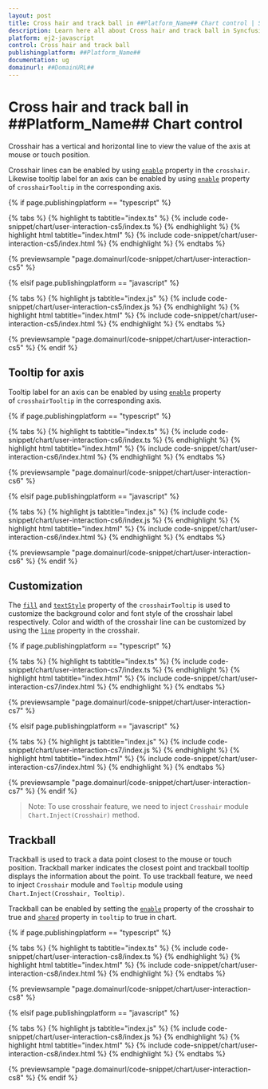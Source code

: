 ```yaml
---
layout: post
title: Cross hair and track ball in ##Platform_Name## Chart control | Syncfusion
description: Learn here all about Cross hair and track ball in Syncfusion ##Platform_Name## Chart control of Syncfusion Essential JS 2 and more.
platform: ej2-javascript
control: Cross hair and track ball 
publishingplatform: ##Platform_Name##
documentation: ug
domainurl: ##DomainURL##
---
```


# Cross hair and track ball in ##Platform_Name## Chart control

Crosshair has a vertical and horizontal line to view the value of the axis at mouse or touch position.

Crosshair lines can be enabled by using [`enable`](../api/chart/crosshairTooltip/#enable-boolean) property in the `crosshair`. Likewise tooltip label for an axis can be enabled by using [`enable`](../api/chart/crosshairTooltipModel/#enable-boolean) property of `crosshairTooltip` in the corresponding axis.

{% if page.publishingplatform == "typescript" %}

 {% tabs %}
{% highlight ts tabtitle="index.ts" %}
{% include code-snippet/chart/user-interaction-cs5/index.ts %}
{% endhighlight %}
{% highlight html tabtitle="index.html" %}
{% include code-snippet/chart/user-interaction-cs5/index.html %}
{% endhighlight %}
{% endtabs %}
        
{% previewsample "page.domainurl/code-snippet/chart/user-interaction-cs5" %}

{% elsif page.publishingplatform == "javascript" %}

{% tabs %}
{% highlight js tabtitle="index.js" %}
{% include code-snippet/chart/user-interaction-cs5/index.js %}
{% endhighlight %}
{% highlight html tabtitle="index.html" %}
{% include code-snippet/chart/user-interaction-cs5/index.html %}
{% endhighlight %}
{% endtabs %}

{% previewsample "page.domainurl/code-snippet/chart/user-interaction-cs5" %}
{% endif %}

## Tooltip for axis

Tooltip label for an axis can be enabled by using [`enable`](../api/chart/crosshairTooltipModel/#enable-boolean) property of `crosshairTooltip` in the corresponding axis.

{% if page.publishingplatform == "typescript" %}

 {% tabs %}
{% highlight ts tabtitle="index.ts" %}
{% include code-snippet/chart/user-interaction-cs6/index.ts %}
{% endhighlight %}
{% highlight html tabtitle="index.html" %}
{% include code-snippet/chart/user-interaction-cs6/index.html %}
{% endhighlight %}
{% endtabs %}
        
{% previewsample "page.domainurl/code-snippet/chart/user-interaction-cs6" %}

{% elsif page.publishingplatform == "javascript" %}

{% tabs %}
{% highlight js tabtitle="index.js" %}
{% include code-snippet/chart/user-interaction-cs6/index.js %}
{% endhighlight %}
{% highlight html tabtitle="index.html" %}
{% include code-snippet/chart/user-interaction-cs6/index.html %}
{% endhighlight %}
{% endtabs %}

{% previewsample "page.domainurl/code-snippet/chart/user-interaction-cs6" %}
{% endif %}

## Customization

The [`fill`](../api/chart/crosshairTooltip/#fill-string) and [`textStyle`](../api/chart/crosshairTooltip/#textstyle-fontmodel) property of the `crosshairTooltip` is used to customize the background color and font style of the crosshair label respectively. Color and width of the crosshair line can be customized by using the [`line`](../api/chart/crosshairSettingsModel/#line-bordermodel) property in the crosshair.

{% if page.publishingplatform == "typescript" %}

 {% tabs %}
{% highlight ts tabtitle="index.ts" %}
{% include code-snippet/chart/user-interaction-cs7/index.ts %}
{% endhighlight %}
{% highlight html tabtitle="index.html" %}
{% include code-snippet/chart/user-interaction-cs7/index.html %}
{% endhighlight %}
{% endtabs %}
        
{% previewsample "page.domainurl/code-snippet/chart/user-interaction-cs7" %}

{% elsif page.publishingplatform == "javascript" %}

{% tabs %}
{% highlight js tabtitle="index.js" %}
{% include code-snippet/chart/user-interaction-cs7/index.js %}
{% endhighlight %}
{% highlight html tabtitle="index.html" %}
{% include code-snippet/chart/user-interaction-cs7/index.html %}
{% endhighlight %}
{% endtabs %}

{% previewsample "page.domainurl/code-snippet/chart/user-interaction-cs7" %}
{% endif %}

>Note: To use crosshair feature, we need to inject `Crosshair` module `Chart.Inject(Crosshair)` method.

## Trackball

Trackball is used to track a data point closest to the mouse or touch position. Trackball marker indicates the closest point and trackball tooltip displays the information about the point. To use trackball feature, we need to inject `Crosshair` module and `Tooltip` module using
`Chart.Inject(Crosshair, Tooltip)`.

Trackball can be enabled by setting the [`enable`](../api/chart/crosshairSettings/#enable-boolean) property of the crosshair to true and
[`shared`](../api/chart/tooltipSettings/#shared-boolean) property in `tooltip` to true in chart.

{% if page.publishingplatform == "typescript" %}

 {% tabs %}
{% highlight ts tabtitle="index.ts" %}
{% include code-snippet/chart/user-interaction-cs8/index.ts %}
{% endhighlight %}
{% highlight html tabtitle="index.html" %}
{% include code-snippet/chart/user-interaction-cs8/index.html %}
{% endhighlight %}
{% endtabs %}
        
{% previewsample "page.domainurl/code-snippet/chart/user-interaction-cs8" %}

{% elsif page.publishingplatform == "javascript" %}

{% tabs %}
{% highlight js tabtitle="index.js" %}
{% include code-snippet/chart/user-interaction-cs8/index.js %}
{% endhighlight %}
{% highlight html tabtitle="index.html" %}
{% include code-snippet/chart/user-interaction-cs8/index.html %}
{% endhighlight %}
{% endtabs %}

{% previewsample "page.domainurl/code-snippet/chart/user-interaction-cs8" %}
{% endif %}
